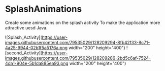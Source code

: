 # SplashAnimations
Create some animations on the splash activity To make the application more attractive uesd Java.


![Splash_Activity](https://user-images.githubusercontent.com/79535029/128209294-8fb42f33-8c71-4a25-9944-02b1f5a5176a.png width="200" height="400")
![second_Activity](https://user-images.githubusercontent.com/79535029/128209286-2bd5c6af-7524-4da1-904e-5b1da885ea93.png width="200" height="400")


